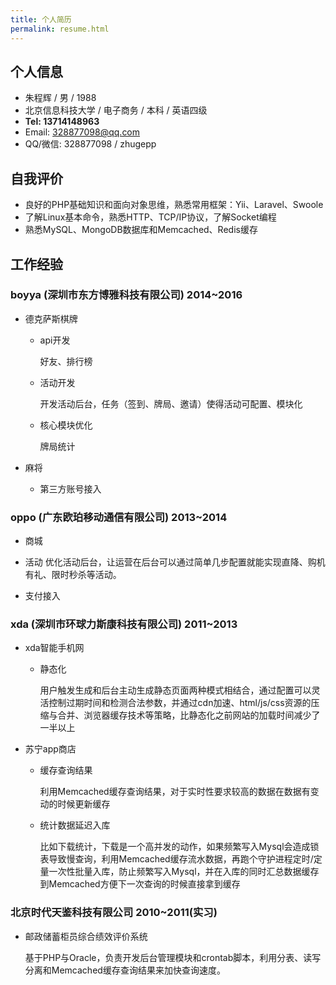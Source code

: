 ```yaml
---
title: 个人简历
permalink: resume.html
---
```


## 个人信息

- 朱程辉 / 男 / 1988
- 北京信息科技大学 / 电子商务 / 本科 / 英语四级
- **Tel: 13714148963**
- Email: 328877098@qq.com
- QQ/微信: 328877098 / zhugepp

## 自我评价

- 良好的PHP基础知识和面向对象思维，熟悉常用框架：Yii、Laravel、Swoole
- 了解Linux基本命令，熟悉HTTP、TCP/IP协议，了解Socket编程
- 熟悉MySQL、MongoDB数据库和Memcached、Redis缓存


## 工作经验

### boyya (深圳市东方博雅科技有限公司) 2014~2016

- 德克萨斯棋牌

	- api开发

		好友、排行榜

	- 活动开发

		开发活动后台，任务（签到、牌局、邀请）使得活动可配置、模块化

	- 核心模块优化

		牌局统计

- 麻将

	- 第三方账号接入

### oppo (广东欧珀移动通信有限公司) 2013~2014

- 商城

- 活动
	优化活动后台，让运营在后台可以通过简单几步配置就能实现直降、购机有礼、限时秒杀等活动。

- 支付接入

### xda (深圳市环球力斯康科技有限公司) 2011~2013

- xda智能手机网

	- 静态化

		用户触发生成和后台主动生成静态页面两种模式相结合，通过配置可以灵活控制过期时间和检测合法参数，并通过cdn加速、html/js/css资源的压缩与合并、浏览器缓存技术等策略，比静态化之前网站的加载时间减少了一半以上


- 苏宁app商店

	- 缓存查询结果

		利用Memcached缓存查询结果，对于实时性要求较高的数据在数据有变动的时候更新缓存

	- 统计数据延迟入库

		比如下载统计，下载是一个高并发的动作，如果频繁写入Mysql会造成锁表导致慢查询，利用Memcached缓存流水数据，再跑个守护进程定时/定量一次性批量入库，防止频繁写入Mysql，并在入库的同时汇总数据缓存到Memcached方便下一次查询的时候直接拿到缓存

### 北京时代天鉴科技有限公司 2010~2011(实习)

- 邮政储蓄柜员综合绩效评价系统

	基于PHP与Oracle，负责开发后台管理模块和crontab脚本，利用分表、读写分离和Memcached缓存查询结果来加快查询速度。

